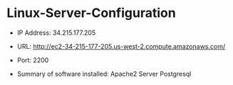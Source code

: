 # Linux-Server-Configuration

* IP Address: 34.215.177.205

* URL: http://ec2-34-215-177-205.us-west-2.compute.amazonaws.com/

* Port: 2200

* Summary of software installed:
Apache2 Server
Postgresql
